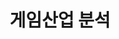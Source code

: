---
layout: list
title: 게임산업 분석
slug: 게임산업 분석
category: 분석 프로젝트
menu: false
order: 1
description: >
  Tableau 프로젝트 및 Tableau를 위한 정보 전달 공간입니다.
---
